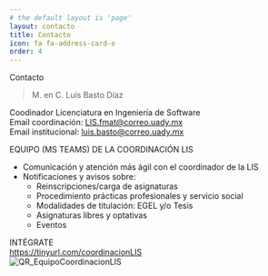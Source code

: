 ```yaml
---
# the default layout is 'page'
layout: contacto
title: Contacto
icon: fa fa-address-card-o
order: 4
---
```


Contacto

> M. en C. Luis Basto Díaz 


Coodinador Licenciatura en Ingeniería de Software </br>
Email coordinación: LIS.fmat@correo.uady.mx </br>
Email institucional: luis.basto@correo.uady.mx </br>

EQUIPO (MS TEAMS) DE LA COORDINACIÓN LIS

- Comunicación y atención más ágil con el coordinador de la LIS
- Notificaciones y avisos sobre:
  - Reinscripciones/carga de asignaturas
  - Procedimiento prácticas profesionales y servicio social
  - Modalidades de titulación: EGEL y/o Tesis
  - Asignaturas libres y optativas
  - Eventos

INTÉGRATE</BR>
https://tinyurl.com/coordinacionLIS</BR>
![QR_EquipoCoordinacionLIS](https://github.com/luisbastoUADY/luisbastoUADY.github.io/assets/83410794/21ce13cd-d6ce-4f18-9a32-bf86a83d8e80)</BR>


<!-- > Add Markdown syntax content to file `_tabs/about.md`{: .filepath } and it will show up on this page.
> s
> 
{: .prompt-tip } -->

